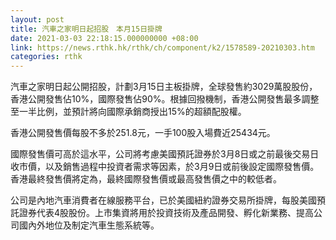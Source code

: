 ```yaml
---
layout: post
title: 汽車之家明日起招股　本月15日掛牌
date: 2021-03-03 22:18:15.000000000 +08:00
link: https://news.rthk.hk/rthk/ch/component/k2/1578589-20210303.htm
categories: rthk
---
```


汽車之家明日起公開招股，計劃3月15日主板掛牌，全球發售約3029萬股股份，香港公開發售佔10%，國際發售佔90%。根據回撥機制，香港公開發售最多調整至一半比例，並預計將向國際承銷商授出15%的超額配股權。

香港公開發售價每股不多於251.8元，一手100股入場費近25434元。

國際發售價可高於這水平，公司將考慮美國預託證券於3月8日或之前最後交易日收市價，以及銷售過程中投資者需求等因素，於3月9日或前後設定國際發售價。香港最終發售價將定為，最終國際發售價或最高發售價之中的較低者。

公司是內地汽車消費者在線服務平台，已於美國紐約證券交易所掛牌，每股美國預託證券代表4股股份。上市集資將用於投資技術及產品開發、孵化新業務、提高公司國內外地位及制定汽車生態系統等。
